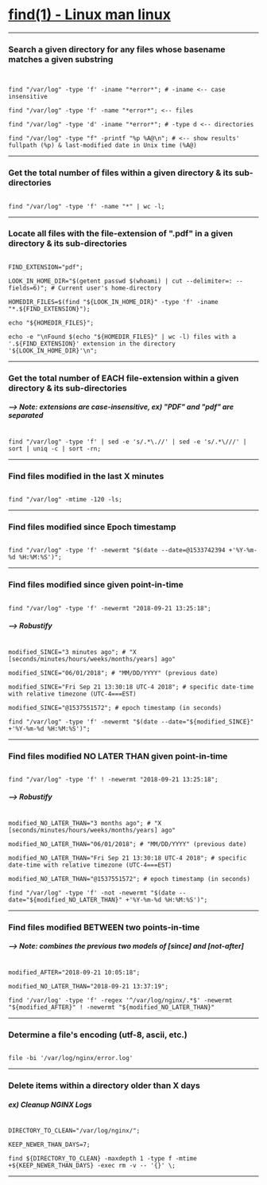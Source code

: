 
# [find(1) - Linux man linux](https://linux.die.net/man/1/find)
***


### Search a given directory for any files whose basename matches a given substring
```


find "/var/log" -type 'f' -iname "*error*"; # -iname <-- case insensitive

find "/var/log" -type 'f' -name "*error*"; <-- files

find "/var/log" -type 'd' -iname "*error*"; # -type d <-- directories

find "/var/log" -type "f" -printf "%p %A@\n"; # <-- show results' fullpath (%p) & last-modified date in Unix time (%A@)

```
***


### Get the total number of files within a given directory & its sub-directories
```

find "/var/log" -type 'f' -name "*" | wc -l;

```
***

### Locate all files with the file-extension of ".pdf" in a given directory & its sub-directories
```

FIND_EXTENSION="pdf";

LOOK_IN_HOME_DIR="$(getent passwd $(whoami) | cut --delimiter=: --fields=6)"; # Current user's home-directory

HOMEDIR_FILES=$(find "${LOOK_IN_HOME_DIR}" -type 'f' -iname "*.${FIND_EXTENSION}");

echo "${HOMEDIR_FILES}";

echo -e "\nFound $(echo "${HOMEDIR_FILES}" | wc -l) files with a '.${FIND_EXTENSION}' extension in the directory '${LOOK_IN_HOME_DIR}'\n";

```
***


### Get the total number of EACH file-extension within a given directory & its sub-directories
##### --> Note: extensions are case-insensitive, ex) "PDF" and "pdf" are separated
```

find "/var/log" -type 'f' | sed -e 's/.*\.//' | sed -e 's/.*\///' | sort | uniq -c | sort -rn;

```
***


### Find files modified in the last X minutes
```

find "/var/log" -mtime -120 -ls;

```
***


### Find files modified since Epoch timestamp
```

find "/var/log" -type 'f' -newermt "$(date --date=@1533742394 +'%Y-%m-%d %H:%M:%S')";

```
***


### Find files modified since given point-in-time
```

find "/var/log" -type 'f' -newermt "2018-09-21 13:25:18";
```

##### --> Robustify
```

modified_SINCE="3 minutes ago"; # "X [seconds/minutes/hours/weeks/months/years] ago"

modified_SINCE="06/01/2018"; # "MM/DD/YYYY" (previous date)

modified_SINCE="Fri Sep 21 13:30:18 UTC-4 2018"; # specific date-time with relative timezone (UTC-4===EST)

modified_SINCE="@1537551572"; # epoch timestamp (in seconds)

find "/var/log" -type 'f' -newermt "$(date --date="${modified_SINCE}" +'%Y-%m-%d %H:%M:%S')";

```
***


### Find files modified NO LATER THAN given point-in-time
```

find "/var/log" -type 'f' ! -newermt "2018-09-21 13:25:18";
```

##### --> Robustify
```

modified_NO_LATER_THAN="3 months ago"; # "X [seconds/minutes/hours/weeks/months/years] ago"

modified_NO_LATER_THAN="06/01/2018"; # "MM/DD/YYYY" (previous date)

modified_NO_LATER_THAN="Fri Sep 21 13:30:18 UTC-4 2018"; # specific date-time with relative timezone (UTC-4===EST)

modified_NO_LATER_THAN="@1537551572"; # epoch timestamp (in seconds)

find "/var/log" -type 'f' -not -newermt "$(date --date="${modified_NO_LATER_THAN}" +'%Y-%m-%d %H:%M:%S')";

```
***


### Find files modified BETWEEN two points-in-time
#####  --> Note: combines the previous two models of [since] and [not-after]
```

modified_AFTER="2018-09-21 10:05:18";

modified_NO_LATER_THAN="2018-09-21 13:37:19";

find '/var/log' -type 'f' -regex '^/var/log/nginx/.*$' -newermt "${modified_AFTER}" ! -newermt "${modified_NO_LATER_THAN}"

```
***


### Determine a file's encoding (utf-8, ascii, etc.)
```

file -bi '/var/log/nginx/error.log'

```
***

### Delete items within a directory older than X days
#####  ex) Cleanup NGINX Logs
```

DIRECTORY_TO_CLEAN="/var/log/nginx/";

KEEP_NEWER_THAN_DAYS=7;

find ${DIRECTORY_TO_CLEAN} -maxdepth 1 -type f -mtime +${KEEP_NEWER_THAN_DAYS} -exec rm -v -- '{}' \;

```
***
